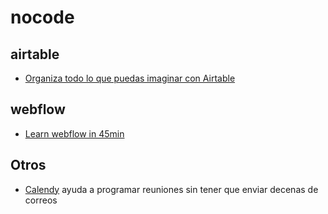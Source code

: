 # nocode

## airtable

* [Organiza todo lo que puedas imaginar con Airtable](https://enfoquenomada.com/airtable-base-datos/)

## webflow

* [Learn webflow in 45min](https://mail.google.com/mail/u/1/#inbox/FMfcgxwKjKqxZRFdmfMfxvHLsVHbzTDv?projector=1)

## Otros
* [Calendy](https://calendly.com/es) ayuda a programar reuniones sin tener que enviar decenas de correos

